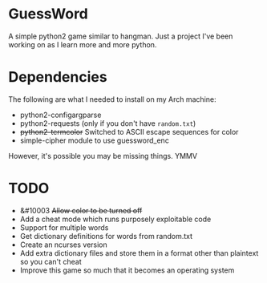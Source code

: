 # GuessWord
A simple python2 game similar to hangman. Just a project I've been working on as I learn more and more python.

# Dependencies
The following are what I needed to install on my Arch machine:
* python2-configargparse
* python2-requests (only if you don't have `random.txt`)
* ~~python2-termcolor~~ Switched to ASCII escape sequences for color
* simple-cipher module to use guessword_enc

However, it's possible you may be missing things. YMMV

# TODO
* &#10003 ~~Allow color to be turned off~~
* Add a cheat mode which runs purposely exploitable code
* Support for multiple words
* Get dictionary definitions for words from random.txt
* Create an ncurses version
* Add extra dictionary files and store them in a format other than plaintext so you can't cheat
* Improve this game so much that it becomes an operating system
